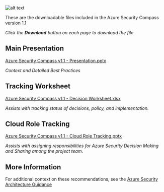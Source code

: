 ![alt text](https://github.com/MarkSimos/MicrosoftSecurity/blob/master/Azure%20Security%20Compass%201.1/Azure%20Security%20Compass%20v1.1%20-%20PNG.png "Logo Title Text 1")

These are the downloadable files included in the Azure Security Compass version 1.1

_Click the **Download** button on each page to download the file_


## Main Presentation
[Azure Security Compass v1.1 - Presentation.pptx](https://github.com/MarkSimos/MicrosoftSecurity/raw/master/Azure%20Security%20Compass%201.1/Azure%20Security%20Compass%20v1.1%20-%20Presentation.pptx "Main Presentation")

_Context and Detailed Best Practices_

## Tracking Worksheet
[Azure Security Compass v1.1 - Decision Worksheet.xlsx](https://github.com/MarkSimos/MicrosoftSecurity/raw/master/Azure%20Security%20Compass%201.1/Azure%20Security%20Compass%20v1.1%20-%20Decision%20Worksheet.xlsx "Tracking Worksheet")

_Assists with tracking status of decisions, policy, and implementation._

## Cloud Role Tracking
[Azure Security Compass v1.1 - Cloud Role Tracking.pptx](https://github.com/MarkSimos/MicrosoftSecurity/raw/master/Azure%20Security%20Compass%201.1/Azure%20Security%20Compass%20v1.1%20-%20Cloud%20Role%20Tracking.pptx "Cloud Role Tracking")

_Assists with assigning responsibilities for Azure Security Decision Making and Sharing among the project team._

## More Information

For additional context on these recommendations, see the [Azure Security Architecture Guidance](https://aka.ms/AzureSecurityArchitecture "Azure Security Architecture Guidance")



